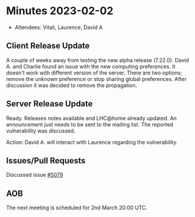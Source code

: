 # Minutes 2023-02-02

* Attendees: Vitali, Laurence, David A

## Client Release Update
A couple of weeks away from testing the new alpha release (7.22.0). 
David A. and Charlie found an issue with the new computing preferences.
It doesn't work with different version of the server. There are two options; remove the unknown preference or stop sharing global preferences. 
After discussion it was decided to remove the propagation. 

## Server Release Update
Ready.
Releases notes available and LHC@home already updated.
An announcement just needs to be sent to the mailing list.
The reported vulnerability was discussed.  

Action: David A. will interact with Laurence regarding the vulnerability.

## Issues/Pull Requests
Discussed issue [#5079](https://github.com/BOINC/boinc/issues/5079)

## AOB
The next meeting is scheduled for 2nd March 20:00 UTC.
